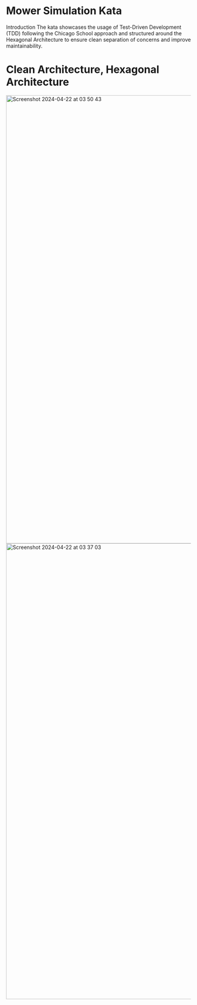 # Mower Simulation Kata
Introduction
The kata showcases the usage of Test-Driven Development (TDD) following the Chicago School approach and structured around the Hexagonal Architecture to ensure clean separation of concerns and improve maintainability.

# Clean Architecture, Hexagonal Architecture

<img width="1220" alt="Screenshot 2024-04-22 at 03 50 43" src="https://github.com/omar-fendri/kata-mowitnow/assets/32529265/0d9365f8-332d-44b5-a969-c14dabcc1bd0">

<img width="1241" alt="Screenshot 2024-04-22 at 03 37 03" src="https://github.com/omar-fendri/kata-mowitnow/assets/32529265/746735b6-db8e-4f35-87de-9d7b4e7a69bd">


